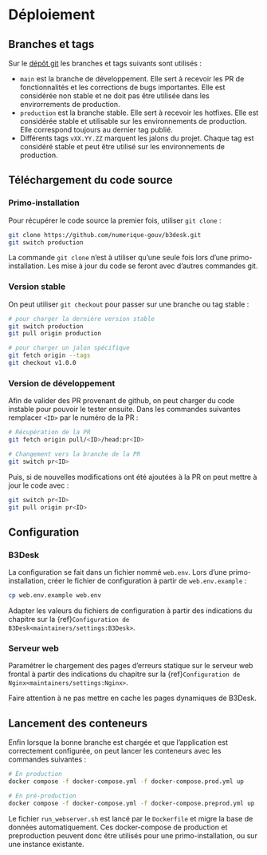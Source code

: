 # Déploiement

## Branches et tags

Sur le [dépôt git](https://github.com/numerique-gouv/b3desk) les branches et tags suivants sont utilisés :

- `main` est la branche de développement.
  Elle sert à recevoir les PR de fonctionnalités et les corrections de bugs importantes.
  Elle est considérée non stable et ne doit pas être utilisée dans les envirorrements de production.
- `production` est la branche stable. Elle sert à recevoir les hotfixes.
  Elle est considérée stable et utilisable sur les environnements de production.
  Elle correspond toujours au dernier tag publié.
- Différents tags `vXX.YY.ZZ` marquent les jalons du projet.
  Chaque tag est considéré stable et peut être utilisé sur les environnements de production.


## Téléchargement du code source

### Primo-installation

Pour récupérer le code source la premier fois, utiliser `git clone` :

```bash
git clone https://github.com/numerique-gouv/b3desk.git
git switch production
```

La commande `git clone` n’est à utiliser qu’une seule fois lors d’une primo-installation.
Les mise à jour du code se feront avec d’autres commandes git.

### Version stable

On peut utiliser `git checkout` pour passer sur une branche ou tag stable :

```bash
# pour charger la dernière version stable
git switch production
git pull origin production

# pour charger un jalon spécifique
git fetch origin --tags
git checkout v1.0.0
```

### Version de développement

Afin de valider des PR provenant de github, on peut charger du code instable pour pouvoir le tester ensuite. Dans les commandes suivantes remplacer `<ID>` par le numéro de la PR :

```bash
# Récupération de la PR
git fetch origin pull/<ID>/head:pr<ID>

# Changement vers la branche de la PR
git switch pr<ID>
```

Puis, si de nouvelles modifications ont été ajoutées à la PR on peut mettre à jour le code avec :

```bash
git switch pr<ID>
git pull origin pr<ID>
```

## Configuration

### B3Desk

La configuration se fait dans un fichier nommé `web.env`.
Lors d’une primo-installation, créer le fichier de configuration à partir de `web.env.example` :

```bash
cp web.env.example web.env
```

Adapter les valeurs du fichiers de configuration à partir des indications du chapitre sur la {ref}`Configuration de B3Desk<maintainers/settings:B3Desk>`.

### Serveur web

Paramétrer le chargement des pages d’erreurs statique sur le serveur web frontal à partir des indications du chapitre sur la {ref}`Configuration de Nginx<maintainers/settings:Nginx>`.

Faire attention à ne pas mettre en cache les pages dynamiques de B3Desk.

## Lancement des conteneurs

Enfin lorsque la bonne branche est chargée et que l’application est correctement configurée, on peut lancer les conteneurs avec les commandes suivantes :

```bash
# En production
docker compose -f docker-compose.yml -f docker-compose.prod.yml up

# En pré-production
docker compose -f docker-compose.yml -f docker-compose.preprod.yml up
```

Le fichier `run_webserver.sh` est lancé par le `Dockerfile` et migre la base de données automatiquement. Ces docker-compose de production et preproduction peuvent donc être utilisés pour une primo-installation, ou sur une instance existante.
